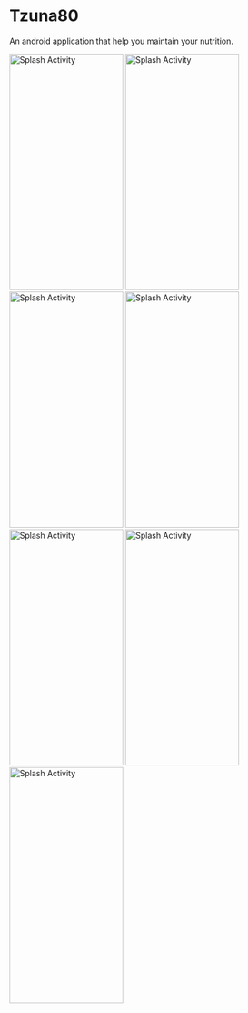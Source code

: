 # Tzuna80
An android application that help you maintain your nutrition.

<img src="https://user-images.githubusercontent.com/55783449/106728199-e5759700-6614-11eb-9645-784a15dec89d.jpg" alt="Splash Activity" width="200" height="415">
<img src="https://user-images.githubusercontent.com/55783449/106730903-8d8c5f80-6617-11eb-8398-c409328c6f61.jpg" alt="Splash Activity" width="200" height="415">
<img src="https://user-images.githubusercontent.com/55783449/106730916-90875000-6617-11eb-8abe-d0312a598023.jpg" alt="Splash Activity" width="200" height="415">
<img src="https://user-images.githubusercontent.com/55783449/106730925-93824080-6617-11eb-85c6-20e8ea08b4eb.jpg" alt="Splash Activity" width="200" height="415">
<img src="https://user-images.githubusercontent.com/55783449/106730938-954c0400-6617-11eb-9986-0425d04a2829.jpg" alt="Splash Activity" width="200" height="415">
<img src="https://user-images.githubusercontent.com/55783449/106730945-9715c780-6617-11eb-9ead-ea575ceefc07.jpg" alt="Splash Activity" width="200" height="415">
<img src="https://user-images.githubusercontent.com/55783449/106730951-98df8b00-6617-11eb-8c8f-d1a13720a155.jpg" alt="Splash Activity" width="200" height="415">
